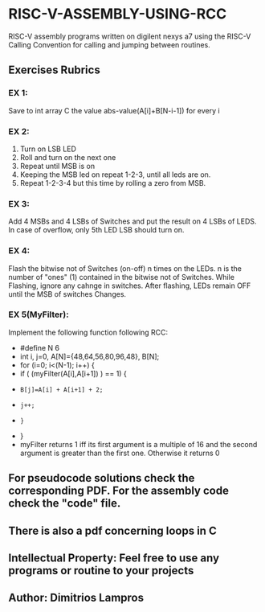 # RISC-V-ASSEMBLY-USING-RCC
RISC-V assembly programs written on digilent nexys a7 using the RISC-V Calling Convention for calling and jumping between routines.


## Exercises Rubrics 

### EX 1: 
Save to int array C the value abs-value(A[i]+B[N-i-1]) for every i 

### EX 2:
1. Turn on LSB LED
2. Roll and turn on the next one
3. Repeat until MSB is on
4. Keeping the MSB led on repeat 1-2-3, until all leds are on.
5. Repeat 1-2-3-4 but this time by rolling a zero from MSB.

### EX 3:
Add 4 MSBs and 4 LSBs of Switches and put the result on 4 LSBs of LEDS. In case of overflow, only 5th LED LSB should turn on.

### EX 4:
Flash the bitwise not of Switches (on-off) n times on the LEDs. n is the number of "ones" (1) contained in the bitwise not of Switches.
While Flashing, ignore any cahnge in switches. After flashing, LEDs remain OFF until the MSB of switches Changes.

### EX 5(MyFilter):
Implement the following function following RCC:


* #define N 6
* int i, j=0, A[N]={48,64,56,80,96,48}, B[N];
* for (i=0; i<(N-1); i++) {
*   if ( (myFilter(A[i],A[i+1]) ) == 1) {
*     B[j]=A[i] + A[i+1] + 2;
*     j++;
*     }
* }
* myFilter returns 1 iff its first argument is a multiple of 16 and the second argument is greater than the first one. Otherwise it returns 0
  
## For pseudocode solutions check the corresponding PDF. For the assembly code check the "code" file.  

## There is also a pdf concerning loops in C

## Intellectual Property: Feel free to use any programs or routine to your projects

## Author: Dimitrios Lampros
